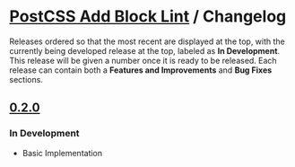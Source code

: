 # [PostCSS Add Block Lint](./README.md) / Changelog

Releases ordered so that the most recent are displayed at the top, with the currently being developed release at the top, labeled as **In Development**. This release will be given a number once it is ready to be released. Each release can contain both a **Features and Improvements** and **Bug Fixes** sections.

## [0.2.0](https://github.com/dbtedman/postcss-add-block-lint/releases/tag/0.2.0)

### In Development

-   Basic Implementation
